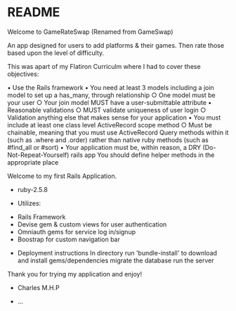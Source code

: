 # README

Welcome to GameRateSwap (Renamed from GameSwap)

An app designed for users to add platforms & their games. Then rate those based upon the level of difficulty.

This was apart of my Flatiron Curriculm where I had to cover these objectives:

• Use the Rails framework
• You need at least 3 models including a join model to set up a has_many, through relationship
	○ One model must be your user
	○ Your join model MUST have a user-submittable attribute
• Reasonable validations
	○ MUST validate uniqueness of user login
	○ Validation anything else that makes sense for your application
• You must include at least one class level ActiveRecord scope method
	○ Must be chainable, meaning that you must use ActiveRecord Query methods within it (such as .where and .order) rather than native ruby methods (such as #find_all or #sort)
• Your application must be, within reason, a DRY (Do-Not-Repeat-Yourself) rails app
You should define helper methods in the appropriate place

Welcome to my first Rails Application.

* ruby-2.5.8

* Utilizes:
- Rails Framework
- Devise gem & custom views for user authentication
- Omniauth gems for service log in/signup
- Boostrap for custom navigation bar
	
* Deployment instructions
In directory run 'bundle-install' to download and install gems/dependencies
migrate the database
run the server

Thank you for trying my application and enjoy!

- Charles
	M.H.P

* ...
